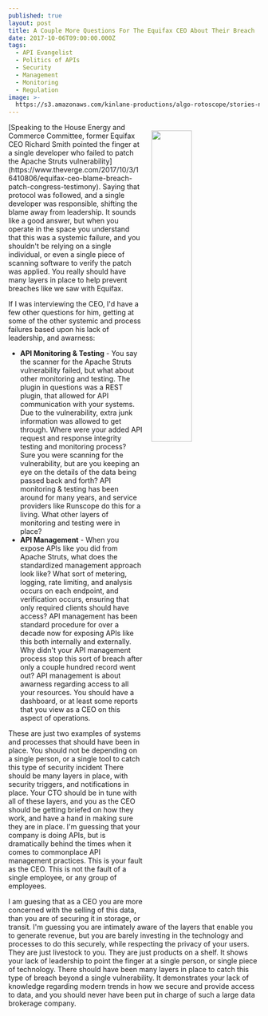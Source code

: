 ```yaml
---
published: true
layout: post
title: A Couple More Questions For The Equifax CEO About Their Breach
date: 2017-10-06T09:00:00.000Z
tags:
  - API Evangelist
  - Politics of APIs
  - Security
  - Management
  - Monitoring
  - Regulation
image: >-
  https://s3.amazonaws.com/kinlane-productions/algo-rotoscope/stories-new/digital-bits-capital-dc-flag-side-view.jpg
---
```

<p><img src="https://s3.amazonaws.com/kinlane-productions/algo-rotoscope/stories-new/digital-bits-capital-dc-flag-side-view.jpg" align="right" width="40%" style="padding: 15px;" /></p>[Speaking to the House Energy and Commerce Committee, former Equifax CEO Richard Smith pointed the finger at a single developer who failed to patch the Apache Struts vulnerability](https://www.theverge.com/2017/10/3/16410806/equifax-ceo-blame-breach-patch-congress-testimony). Saying that protocol was followed, and a single developer was responsible, shifting the blame away from leadership. It sounds like a good answer, but when you operate in the space you understand that this was a systemic failure, and you shouldn't be relying on a single individual, or even a single piece of scanning software to verify the patch was applied. You really should have many layers in place to help prevent breaches like we saw with Equifax.

If I was interviewing the CEO, I'd have a few other questions for him, getting at some of the other systemic and process failures based upon his lack of leadership, and awarness:

- **API Monitoring & Testing** - You say the scanner for the Apache Struts vulnerability failed, but what about other monitoring and testing. The plugin in questions was a REST plugin, that allowed for API communication with your systems. Due to the vulnerability, extra junk information was allowed to get through. Where were your added API request and response integrity testing and monitoring process? Sure you were scanning for the vulnerability, but are you keeping an eye on the details of the data being passed back and forth? API monitoring & testing has been around for many years, and service providers like Runscope do this for a living. What other layers of monitoring and testing were in place?
- **API Management** - When you expose APIs like you did from Apache Struts, what does the standardized management approach look like? What sort of metering, logging, rate limiting, and analysis occurs on each endpoint, and verification occurs, ensuring that only required clients should have access? API management has been standard procedure for over a decade now for exposing APIs like this both internally and externally. Why didn't your API management process stop this sort of breach after only a couple hundred record went out? API management is about awarness regarding access to all your resources. You should have a dashboard, or at least some reports that you view as a CEO on this aspect of operations.

These are just two examples of systems and processes that should have been in place. You should not be depending on a single person, or a single tool to catch this type of security incident There should be many layers in place, with security triggers, and notifications in place. Your CTO should be in tune with all of these layers, and you as the CEO should be getting briefed on how they work, and have a hand in making sure they are in place. I'm guessing that your company is doing APIs, but is dramatically behind the times when it comes to commonplace API management practices. This is your fault as the CEO. This is not the fault of a single employee, or any group of employees. 

I am guesing that as a CEO you are more concerned with the selling of this data, than you are of securing it in storage, or transit. I'm guessing you are intimately aware of the layers that enable you to generate revenue, but you are barely investing in the technology and processes to do this securely, while respecting the privacy of your users. They are just livestock to you. They are just products on a shelf. It shows your lack of leadership to point the finger at a single person, or single piece of technology. There should have been many layers in place to catch this type of breach beyond a single vulnerability. It demonstrates your lack of knowledge regarding modern trends in how we secure and provide access to data, and you should never have been put in charge of such a large data brokerage company.